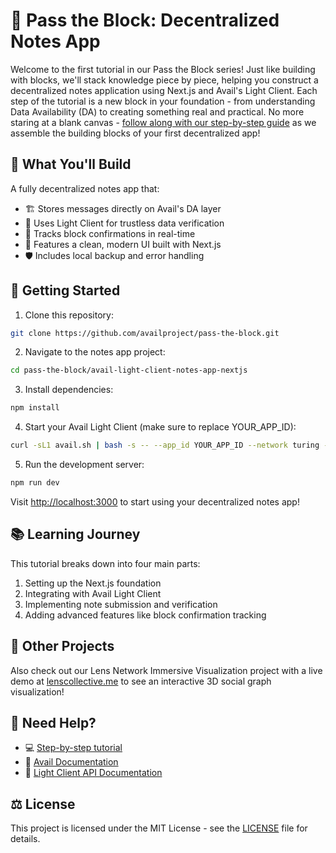 # 🧊 Pass the Block: Decentralized Notes App

Welcome to the first tutorial in our Pass the Block series! Just like building with blocks, we'll stack knowledge piece by piece, helping you construct a decentralized notes application using Next.js and Avail's Light Client. Each step of the tutorial is a new block in your foundation - from understanding Data Availability (DA) to creating something real and practical. No more staring at a blank canvas - [follow along with our step-by-step guide](https://blog.availproject.org/build-a-simple-next-js-app-with-avails-light-client) as we assemble the building blocks of your first decentralized app!

## 📝 What You'll Build

A fully decentralized notes app that:
- 🏗️ Stores messages directly on Avail's DA layer
- 🔗 Uses Light Client for trustless data verification
- 📡 Tracks block confirmations in real-time
- 🎨 Features a clean, modern UI built with Next.js
- 🛡️ Includes local backup and error handling

## 🌟 Getting Started

1. Clone this repository:
```bash
git clone https://github.com/availproject/pass-the-block.git
```

2. Navigate to the notes app project:
```bash
cd pass-the-block/avail-light-client-notes-app-nextjs
```

3. Install dependencies:
```bash
npm install
```

4. Start your Avail Light Client (make sure to replace YOUR_APP_ID):
```bash
curl -sL1 avail.sh | bash -s -- --app_id YOUR_APP_ID --network turing --identity PATH_TO_YOUR_IDENTITY_TOML/identity.toml
```

5. Run the development server:
```bash
npm run dev
```

Visit [http://localhost:3000](http://localhost:3000) to start using your decentralized notes app!

## 📚 Learning Journey

This tutorial breaks down into four main parts:
1. Setting up the Next.js foundation
2. Integrating with Avail Light Client
3. Implementing note submission and verification
4. Adding advanced features like block confirmation tracking

## 🔗 Other Projects

Also check out our Lens Network Immersive Visualization project with a live demo at [lenscollective.me](https://lenscollective.me) to see an interactive 3D social graph visualization!

## 🤝 Need Help?

- 💻 [Step-by-step tutorial](https://blog.availproject.org/build-a-simple-next-js-app-with-avails-light-client)
- 📖 [Avail Documentation](https://docs.availproject.org)
- 🔧 [Light Client API Documentation](https://docs.availproject.org/api-reference/avail-lc-api)

## ⚖️ License

This project is licensed under the MIT License - see the [LICENSE](../../LICENSE) file for details.
